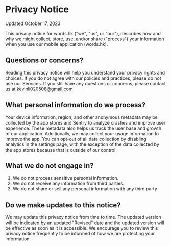 # Privacy Notice

Updated October 17, 2023

This privacy notice for words.hk ("we", "us", or "our"), describes how and why we might collect, store,
use, and/or share ("process") your information when you use our mobile application (words.hk).

## Questions or concerns?
Reading this privacy notice will help you understand your privacy rights and choices.
If you do not agree with our policies and practices, please do not use our Services. If you still have
any questions or concerns, please contact us at kevinli020508@gmail.com

## What personal information do we process?
Your device information, region, and other anonymous metadata may be collected by the app stores and
Sentry to analyze crashes and improve user experience. These metadata also helps us track the user base
and growth of our application. Additionally, we may collect your usage information to improve the app.
You can opt-out of all data collection by disabling analytics in the settings page, with the exception
of the data collected by the app stores because that is outside of our control.

## What we do not engage in?
1. We do not process sensitive personal information.
2. We do not receive any information from third parties.
3. We do not share or sell any personal information with any third party

## Do we make updates to this notice?
We may update this privacy notice from time to time. The updated version will be indicated by an updated
"Revised" date and the updated version will be effective as soon as it is accessible. We encourage you
to review this privacy notice frequently to be informed of how we are protecting your information.
